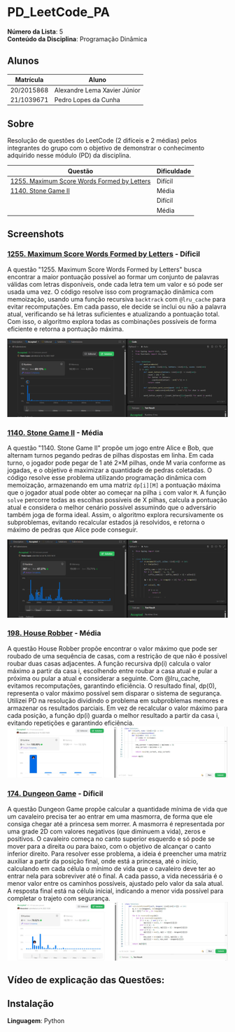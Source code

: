 # PD_LeetCode_PA

**Número da Lista**: 5<br>
**Conteúdo da Disciplina**: Programação Dinâmica<br>

## Alunos
|Matrícula | Aluno |
| -- | -- |
| 20/2015868  |  Alexandre Lema Xavier Júnior |
| 21/1039671  |  Pedro Lopes da Cunha |

## Sobre 
Resolução de questões do LeetCode (2 difíceis e 2 médias) pelos integrantes do grupo com o objetivo de demonstrar o conhecimento adquirido nesse módulo (PD) da disciplina.

|Questão | Dificuldade |
| -- | -- |
| [1255. Maximum Score Words Formed by Letters](https://leetcode.com/problems/maximum-score-words-formed-by-letters/description/)  | Difícil |
| [1140. Stone Game II](https://leetcode.com/problems/stone-game-ii/description/) | Média |
|  |   Difícil |
|  |   Média |


## Screenshots

### [1255. Maximum Score Words Formed by Letters](https://leetcode.com/problems/maximum-score-words-formed-by-letters/description/) - Díficil

A questão "1255. Maximum Score Words Formed by Letters" busca encontrar a maior pontuação possível ao formar um conjunto de palavras válidas com letras disponíveis, onde cada letra tem um valor e só pode ser usada uma vez. O código resolve isso com programação dinâmica com memoização, usando uma função recursiva `backtrack` com `@lru_cache` para evitar recomputações. Em cada passo, ele decide se inclui ou não a palavra atual, verificando se há letras suficientes e atualizando a pontuação total. Com isso, o algoritmo explora todas as combinações possíveis de forma eficiente e retorna a pontuação máxima.

![Print resolução da questão 1255](/imgs/1255img.png)

### [1140. Stone Game II](https://leetcode.com/problems/stone-game-ii/description/) - Média

A questão "1140. Stone Game II" propõe um jogo entre Alice e Bob, que alternam turnos pegando pedras de pilhas dispostas em linha. Em cada turno, o jogador pode pegar de 1 até 2×M pilhas, onde M varia conforme as jogadas, e o objetivo é maximizar a quantidade de pedras coletadas. O código resolve esse problema utilizando programação dinâmica com memoização, armazenando em uma matriz `dp[i][M]` a pontuação máxima que o jogador atual pode obter ao começar na pilha `i` com valor `M`. A função `solve` percorre todas as escolhas possíveis de X pilhas, calcula a pontuação atual e considera o melhor cenário possível assumindo que o adversário também joga de forma ideal. Assim, o algoritmo explora recursivamente os subproblemas, evitando recalcular estados já resolvidos, e retorna o máximo de pedras que Alice pode conseguir.

![Print resolução da questão 1255](/imgs/1140img.png)

### [198. House Robber](https://leetcode.com/problems/house-robber/description/) - Média

A questão House Robber propõe encontrar o valor máximo que pode ser roubado de uma sequência de casas, com a restrição de que não é possível roubar duas casas adjacentes. A função recursiva dp(i) calcula o valor máximo a partir da casa i, escolhendo entre roubar a casa atual e pular a próxima ou pular a atual e considerar a seguinte. Com @lru_cache, evitamos recomputações, garantindo eficiência. O resultado final, dp(0), representa o valor máximo possível sem disparar o sistema de segurança. Utilizei PD na resolução dividindo o problema em subproblemas menores e armazenar os resultados parciais. Em vez de recalcular o valor máximo para cada posição, a função dp(i) guarda o melhor resultado a partir da casa i, evitando repetições e garantindo eficiência.
![Print resolução da questão 198](/imgs/198_img.jpg)

### [174. Dungeon Game](https://leetcode.com/problems/dungeon-game/description/?envType=problem-list-v2&envId=dynamic-programming) - Díficil

A questão Dungeon Game propõe calcular a quantidade mínima de vida que um cavaleiro precisa ter ao entrar em uma masmorra, de forma que ele consiga chegar até a princesa sem morrer. A masmorra é representada por uma grade 2D com valores negativos (que diminuem a vida), zeros e positivos. O cavaleiro começa no canto superior esquerdo e só pode se mover para a direita ou para baixo, com o objetivo de alcançar o canto inferior direito. Para resolver esse problema, a ideia é preencher uma matriz auxiliar a partir da posição final, onde está a princesa, até o início, calculando em cada célula o mínimo de vida que o cavaleiro deve ter ao entrar nela para sobreviver até o final. A cada passo, a vida necessária é o menor valor entre os caminhos possíveis, ajustado pelo valor da sala atual. A resposta final está na célula inicial, indicando a menor vida possível para completar o trajeto com segurança.
![Print resolução da questão 174](/imgs/174_img.jpg)


## Vídeo de explicação das Questões:

## Instalação 
**Linguagem**: Python <br>







